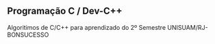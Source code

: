 ﻿## Programação C / Dev-C++
Algoritimos de C/C++ para aprendizado do 2º Semestre UNISUAM/RJ-BONSUCESSO 
